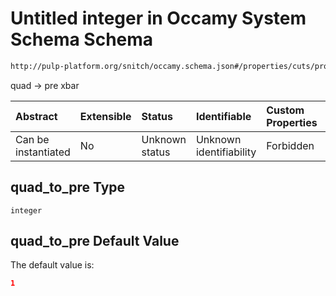 # Untitled integer in Occamy System Schema Schema

```txt
http://pulp-platform.org/snitch/occamy.schema.json#/properties/cuts/properties/quad_to_pre
```

quad -> pre xbar

| Abstract            | Extensible | Status         | Identifiable            | Custom Properties | Additional Properties | Access Restrictions | Defined In                                                       |
| :------------------ | :--------- | :------------- | :---------------------- | :---------------- | :-------------------- | :------------------ | :--------------------------------------------------------------- |
| Can be instantiated | No         | Unknown status | Unknown identifiability | Forbidden         | Allowed               | none                | [occamy.schema.json*](occamy.schema.json "open original schema") |

## quad_to_pre Type

`integer`

## quad_to_pre Default Value

The default value is:

```json
1
```
